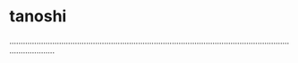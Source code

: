 # tanoshi
................................................................................................................................................